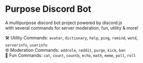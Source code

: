 # Purpose Discord Bot
A multipurpose discord bot project powered by discord.js<br> with several commands for server moderation, fun, utility & more!

🛠️ Utility Commands: `avatar`, `dictionary`, `help`, `ping`, `remind`, `wotd`, `serverinfo`, `userinfo`<br>
⚙️ Moderation Commands: `addrole`, `reddit`, `purge`, `kick`, `ban`<br>
🎉 Fun Commands: `cat`, `count`, `countb`, `echo`, `math`, `meme`, `poll`, `roll`

